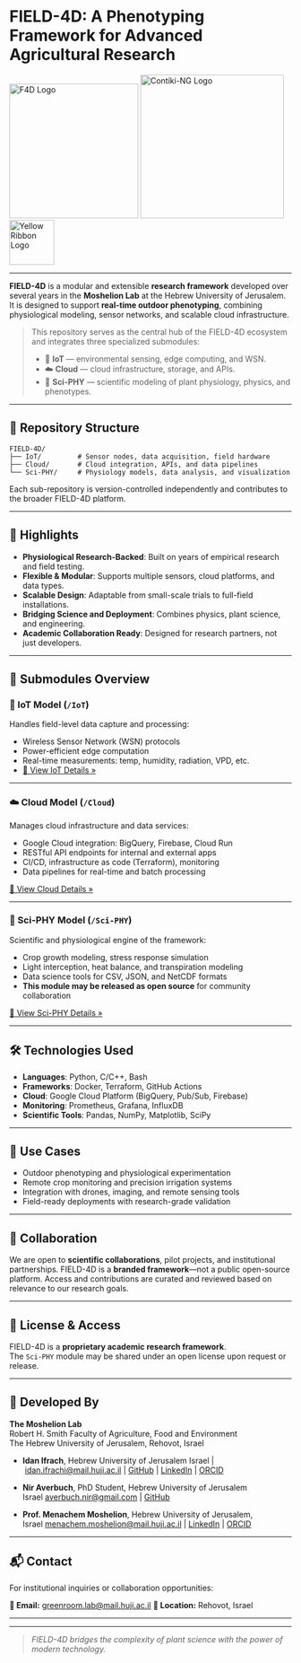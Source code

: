 # FIELD-4D: A Phenotyping Framework for Advanced Agricultural Research

<div >
<img src="https://avatars.githubusercontent.com/u/71197432?s=400&u=837258e8d4c3b42fe4d44789e3602a3d83b64b61&v=4" alt="F4D Logo" width="230" height="240"> 
 <img src="https://docs.contiki-ng.org/en/master/_static/contiki_logo.png" alt="Contiki-NG Logo" width="256"><img src="https://upload.wikimedia.org/wikipedia/commons/thumb/d/d0/Yellow_ribbon.svg/200px-Yellow_ribbon.svg.png" alt="Yellow Ribbon Logo" width="80">
</div>


---

**FIELD-4D** is a modular and extensible **research framework** developed over several years in the **Moshelion Lab** at the Hebrew University of Jerusalem. It is designed to support **real-time outdoor phenotyping**, combining physiological modeling, sensor networks, and scalable cloud infrastructure.

> This repository serves as the central hub of the FIELD-4D ecosystem and integrates three specialized submodules:
> 
> - 📡 **IoT** — environmental sensing, edge computing, and WSN.
> - ☁️ **Cloud** — cloud infrastructure, storage, and APIs.
> - 🧬 **Sci-PHY** — scientific modeling of plant physiology, physics, and phenotypes.

---

## 📁 Repository Structure

```
FIELD-4D/
├── IoT/         # Sensor nodes, data acquisition, field hardware
├── Cloud/       # Cloud integration, APIs, and data pipelines
└── Sci-PHY/     # Physiology models, data analysis, and visualization
```

Each sub-repository is version-controlled independently and contributes to the broader FIELD-4D platform.

---

## 🌟 Highlights

- **Physiological Research-Backed**: Built on years of empirical research and field testing.
- **Flexible & Modular**: Supports multiple sensors, cloud platforms, and data types.
- **Scalable Design**: Adaptable from small-scale trials to full-field installations.
- **Bridging Science and Deployment**: Combines physics, plant science, and engineering.
- **Academic Collaboration Ready**: Designed for research partners, not just developers.

---

## 🔌 Submodules Overview

### 📡 IoT Model (`/IoT`)

Handles field-level data capture and processing:

- Wireless Sensor Network (WSN) protocols
- Power-efficient edge computation
- Real-time measurements: temp, humidity, radiation, VPD, etc.
- [🔗 View IoT Details »](./IoT)

---

### ☁️ Cloud Model (`/Cloud`)

Manages cloud infrastructure and data services:

- Google Cloud integration: BigQuery, Firebase, Cloud Run
- RESTful API endpoints for internal and external apps
- CI/CD, infrastructure as code (Terraform), monitoring
- Data pipelines for real-time and batch processing

[🔗 View Cloud Details »](./Cloud)

---

### 🧬 Sci-PHY Model (`/Sci-PHY`)

Scientific and physiological engine of the framework:

- Crop growth modeling, stress response simulation
- Light interception, heat balance, and transpiration modeling
- Data science tools for CSV, JSON, and NetCDF formats
- **This module may be released as open source** for community collaboration

[🔗 View Sci-PHY Details »](./Sci-PHY)

---

## 🛠️ Technologies Used

- **Languages**: Python, C/C++, Bash
- **Frameworks**: Docker, Terraform, GitHub Actions
- **Cloud**: Google Cloud Platform (BigQuery, Pub/Sub, Firebase)
- **Monitoring**: Prometheus, Grafana, InfluxDB
- **Scientific Tools**: Pandas, NumPy, Matplotlib, SciPy

---

## 🎯 Use Cases

- Outdoor phenotyping and physiological experimentation
- Remote crop monitoring and precision irrigation systems
- Integration with drones, imaging, and remote sensing tools
- Field-ready deployments with research-grade validation

---

## 🤝 Collaboration

We are open to **scientific collaborations**, pilot projects, and institutional partnerships. FIELD-4D is a **branded framework**—not a public open-source platform. Access and contributions are curated and reviewed based on relevance to our research goals.

---

## 🔖 License & Access

FIELD-4D is a **proprietary academic research framework**.  
The `Sci-PHY` module may be shared under an open license upon request or release.

---

## 🧠 Developed By

**The Moshelion Lab**  
Robert H. Smith Faculty of Agriculture, Food and Environment  
The Hebrew University of Jerusalem, Rehovot, Israel

- **Idan Ifrach**, Hebrew University of Jerusalem Israel | [idan.ifrachi@mail.huji.ac.il](mailto:idan.ifrachi@mail.huji.ac.il) | [GitHub](https://github.com/ifrachi) | [LinkedIn](https://www.linkedin.com/in/ifrachi/) | [ORCID](https://orcid.org/0009-0000-0552-0935)

- **Nir Averbuch**, PhD Student, Hebrew University of Jerusalem Israel [averbuch.nir@gmail.com](mailto:averbuch.nir@gmail.com) | [GitHub](https://github.com/averbuchnir)

- **Prof. Menachem Moshelion**, Hebrew University of Jerusalem, Israel [menachem.moshelion@mail.huji.ac.il](mailto:menachem.moshelion@mail.huji.ac.il) | [LinkedIn](https://il.linkedin.com/in/menachem-moshelion-45aa689a) | [ORCID](https://orcid.org/0000-0003-0156-2884)

---

## 📬 Contact

For institutional inquiries or collaboration opportunities:

**📧 Email:**   greenroom.lab@mail.huji.ac.il
**📍 Location:** Rehovot, Israel

---

---

> *FIELD-4D bridges the complexity of plant science with the power of modern technology.*
